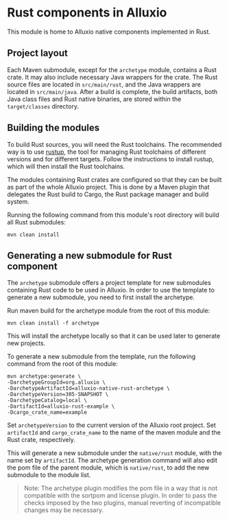 # Rust components in Alluxio

This module is home to Alluxio native components implemented in Rust.

## Project layout

Each Maven submodule, except for the `archetype` module, contains a Rust crate. It may also include necessary Java
wrappers for the crate.
The Rust source files are located in `src/main/rust`, and the Java wrappers are located in `src/main/java`.
After a build is complete, the build artifacts, both Java class files and Rust native binaries, are stored within
the `target/classes` directory.

## Building the modules

To build Rust sources, you will need the Rust toolchains. The recommended way is to use
[rustup](https://rust-lang.github.io/rustup/index.html), the tool for managing Rust toolchains of different versions
and for different targets. Follow the instructions to install rustup, which will then install the Rust toolchains.

The modules containing Rust crates are configured so that they can be built as part of the whole Alluxio project.
This is done by a Maven plugin that delegates the Rust build to Cargo, the Rust package manager and build system.

Running the following command from this module's root directory will build all Rust submodules:

```console
mvn clean install
```

## Generating a new submodule for Rust component

The `archetype` submodule offers a project template for new submodules containing Rust code to be used in Alluxio.
In order to use the template to generate a new submodule, you need to first install the archetype.

Run maven build for the archetype module from the root of this module:

```console
mvn clean install -f archetype
```

This will install the archetype locally so that it can be used later to generate new projects.

To generate a new submodule from the template, run the following command from the root of this module:

```console
mvn archetype:generate \
-DarchetypeGroupId=org.alluxio \
-DarchetypeArtifactId=alluxio-native-rust-archetype \
-DarchetypeVersion=305-SNAPSHOT \
-DarchetypeCatalog=local \
-DartifactId=alluxio-rust-example \
-Dcargo_crate_name=example
```

Set `archetypeVersion` to the current version of the Alluxio root project.
Set `artifactId` and `cargo_crate_name` to the name of the maven module and the Rust
crate, respectively.

This will generate a new submodule under the `native/rust` module, with the name set
by `artifactId`. The archetype generation command will also edit the pom file of the
parent module, which is `native/rust`, to add the new submodule to the module list.

> Note: The archetype plugin modifies the pom file in a way that is not compatible with
> the sortpom and license plugin. In order to pass the checks imposed by the two plugins,
> manual reverting of incompatible changes may be necessary. 

